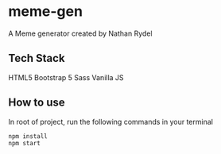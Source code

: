 # meme-gen

A Meme generator created by Nathan Rydel

## Tech Stack

HTML5
Bootstrap 5
Sass
Vanilla JS

## How to use

In root of project, run the following commands in your terminal

```
npm install
npm start
```
